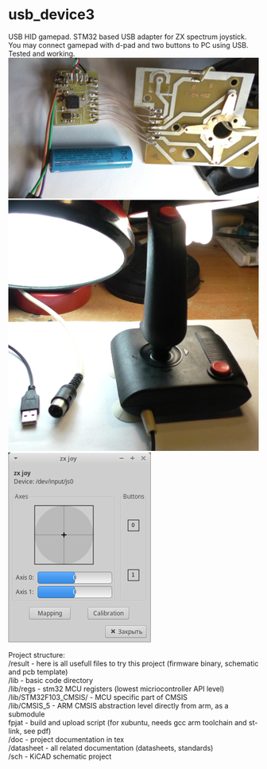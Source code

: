# usb_device3
USB HID gamepad.
STM32 based USB adapter for ZX spectrum joystick. You may connect gamepad
with d-pad and two buttons to PC using USB.
Tested and working.
![device](result/pcb.JPG)
![eee](result/gamepad.JPG)
![eeee](result/test.png)

Project structure:\
/result - here is all usefull files to try this project (firmware binary, schematic and pcb template)\
/lib - basic code directory\
/lib/regs - stm32 MCU registers (lowest micriocontroller API level)\
/lib/STM32F103_CMSIS/ - MCU specific part of CMSIS\
/lib/CMSIS_5 - ARM CMSIS abstraction level directly from arm, as a submodule\
fpjat - build and upload script (for xubuntu, needs gcc arm toolchain and st-link, see pdf)\
/doc - project documentation in tex\
/datasheet - all related documentation (datasheets, standards)\
/sch - KiCAD schematic project
